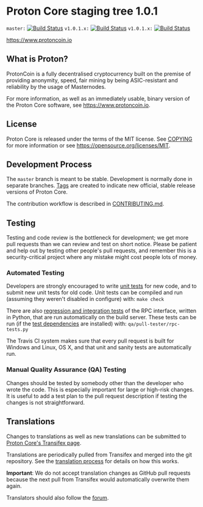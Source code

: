 Proton Core staging tree 1.0.1
===============================

`master:` [![Build Status](https://travis-ci.org/protoncoin/protoncoin.svg?branch=master)](https://travis-ci.org/protoncoin/protoncoin) `v1.0.1.x:` [![Build Status](https://travis-ci.org/protoncoin/protoncoin.svg?branch=v1.0.1.x)](https://travis-ci.org/protoncoin/protoncoin/branches) `v1.0.1.x:` [![Build Status](https://travis-ci.org/protoncoin/protoncoin.svg?branch=v1.0.1.x)](https://travis-ci.org/protoncoin/protoncoin/branches)

https://www.protoncoin.io


What is Proton?
----------------

ProtonCoin is a fully decentralised cryptocurrency built on the premise of providing anonymity, speed, fair mining by being ASIC-resistant and reliability by the usage of Masternodes.


For more information, as well as an immediately usable, binary version of
the Proton Core software, see https://www.protoncoin.io.


License
-------

Proton Core is released under the terms of the MIT license. See [COPYING](COPYING) for more
information or see https://opensource.org/licenses/MIT.

Development Process
-------------------

The `master` branch is meant to be stable. Development is normally done in separate branches.
[Tags](https://github.com/protoncoin/protoncoin/tags) are created to indicate new official,
stable release versions of Proton Core.

The contribution workflow is described in [CONTRIBUTING.md](CONTRIBUTING.md).

Testing
-------

Testing and code review is the bottleneck for development; we get more pull
requests than we can review and test on short notice. Please be patient and help out by testing
other people's pull requests, and remember this is a security-critical project where any mistake might cost people
lots of money.

### Automated Testing

Developers are strongly encouraged to write [unit tests](/doc/unit-tests.md) for new code, and to
submit new unit tests for old code. Unit tests can be compiled and run
(assuming they weren't disabled in configure) with: `make check`

There are also [regression and integration tests](/qa) of the RPC interface, written
in Python, that are run automatically on the build server.
These tests can be run (if the [test dependencies](/qa) are installed) with: `qa/pull-tester/rpc-tests.py`

The Travis CI system makes sure that every pull request is built for Windows
and Linux, OS X, and that unit and sanity tests are automatically run.

### Manual Quality Assurance (QA) Testing

Changes should be tested by somebody other than the developer who wrote the
code. This is especially important for large or high-risk changes. It is useful
to add a test plan to the pull request description if testing the changes is
not straightforward.

Translations
------------

Changes to translations as well as new translations can be submitted to
[Proton Core's Transifex page](https://www.transifex.com/projects/p/proton/).

Translations are periodically pulled from Transifex and merged into the git repository. See the
[translation process](doc/translation_process.md) for details on how this works.

**Important**: We do not accept translation changes as GitHub pull requests because the next
pull from Transifex would automatically overwrite them again.

Translators should also follow the [forum](https://www.protoncoin.io/forum/topic/proton-worldwide-collaboration.88/).
